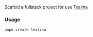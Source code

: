 Scafold a fullstack project for use [Tealina](https://www.teaina.dev)

### Usage

```bash
pnpm create tealina
```
